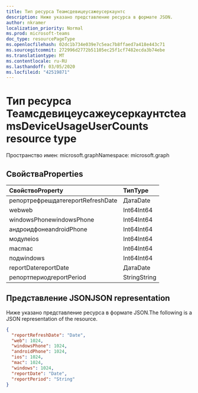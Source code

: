 ```yaml
---
title: Тип ресурса Теамсдевицеусажеусеркаунтс
description: Ниже указано представление ресурса в формате JSON.
author: nkramer
localization_priority: Normal
ms.prod: microsoft-teams
doc_type: resourcePageType
ms.openlocfilehash: 02dc1b734e039e7c5eac7b8ffaed7a418e443c71
ms.sourcegitcommit: 272996d2772b51105ec25f1cf7482ecda3b74ebe
ms.translationtype: MT
ms.contentlocale: ru-RU
ms.lasthandoff: 03/05/2020
ms.locfileid: "42519871"
---
```

# <a name="teamsdeviceusageusercounts-resource-type"></a><span data-ttu-id="eda0d-103">Тип ресурса Теамсдевицеусажеусеркаунтс</span><span class="sxs-lookup"><span data-stu-id="eda0d-103">teamsDeviceUsageUserCounts resource type</span></span>

<span data-ttu-id="eda0d-104">Пространство имен: microsoft.graph</span><span class="sxs-lookup"><span data-stu-id="eda0d-104">Namespace: microsoft.graph</span></span>

## <a name="properties"></a><span data-ttu-id="eda0d-105">Свойства</span><span class="sxs-lookup"><span data-stu-id="eda0d-105">Properties</span></span>

| <span data-ttu-id="eda0d-106">Свойство</span><span class="sxs-lookup"><span data-stu-id="eda0d-106">Property</span></span>          | <span data-ttu-id="eda0d-107">Тип</span><span class="sxs-lookup"><span data-stu-id="eda0d-107">Type</span></span>   |
| :---------------- | :----- |
| <span data-ttu-id="eda0d-108">репортрефрешдате</span><span class="sxs-lookup"><span data-stu-id="eda0d-108">reportRefreshDate</span></span> | <span data-ttu-id="eda0d-109">Дата</span><span class="sxs-lookup"><span data-stu-id="eda0d-109">Date</span></span>   |
| <span data-ttu-id="eda0d-110">web</span><span class="sxs-lookup"><span data-stu-id="eda0d-110">web</span></span>               | <span data-ttu-id="eda0d-111">Int64</span><span class="sxs-lookup"><span data-stu-id="eda0d-111">Int64</span></span>  |
| <span data-ttu-id="eda0d-112">windowsPhone</span><span class="sxs-lookup"><span data-stu-id="eda0d-112">windowsPhone</span></span>      | <span data-ttu-id="eda0d-113">Int64</span><span class="sxs-lookup"><span data-stu-id="eda0d-113">Int64</span></span>  |
| <span data-ttu-id="eda0d-114">андроидфоне</span><span class="sxs-lookup"><span data-stu-id="eda0d-114">androidPhone</span></span>      | <span data-ttu-id="eda0d-115">Int64</span><span class="sxs-lookup"><span data-stu-id="eda0d-115">Int64</span></span>  |
| <span data-ttu-id="eda0d-116">модуле</span><span class="sxs-lookup"><span data-stu-id="eda0d-116">ios</span></span>               | <span data-ttu-id="eda0d-117">Int64</span><span class="sxs-lookup"><span data-stu-id="eda0d-117">Int64</span></span>  |
| <span data-ttu-id="eda0d-118">mac</span><span class="sxs-lookup"><span data-stu-id="eda0d-118">mac</span></span>               | <span data-ttu-id="eda0d-119">Int64</span><span class="sxs-lookup"><span data-stu-id="eda0d-119">Int64</span></span>  |
| <span data-ttu-id="eda0d-120">под</span><span class="sxs-lookup"><span data-stu-id="eda0d-120">windows</span></span>           | <span data-ttu-id="eda0d-121">Int64</span><span class="sxs-lookup"><span data-stu-id="eda0d-121">Int64</span></span>  |
| <span data-ttu-id="eda0d-122">reportDate</span><span class="sxs-lookup"><span data-stu-id="eda0d-122">reportDate</span></span>        | <span data-ttu-id="eda0d-123">Дата</span><span class="sxs-lookup"><span data-stu-id="eda0d-123">Date</span></span>   |
| <span data-ttu-id="eda0d-124">репортпериод</span><span class="sxs-lookup"><span data-stu-id="eda0d-124">reportPeriod</span></span>      | <span data-ttu-id="eda0d-125">String</span><span class="sxs-lookup"><span data-stu-id="eda0d-125">String</span></span> |

## <a name="json-representation"></a><span data-ttu-id="eda0d-126">Представление JSON</span><span class="sxs-lookup"><span data-stu-id="eda0d-126">JSON representation</span></span>

<span data-ttu-id="eda0d-127">Ниже указано представление ресурса в формате JSON.</span><span class="sxs-lookup"><span data-stu-id="eda0d-127">The following is a JSON representation of the resource.</span></span>

<!-- {
  "blockType": "resource",
  "@odata.type": "microsoft.graph.teamsDeviceUsageUserCounts"
} -->

```json
{
  "reportRefreshDate": "Date", 
  "web": 1024, 
  "windowsPhone": 1024, 
  "androidPhone": 1024, 
  "ios": 1024, 
  "mac": 1024, 
  "windows": 1024, 
  "reportDate": "Date", 
  "reportPeriod": "String"
}
```

